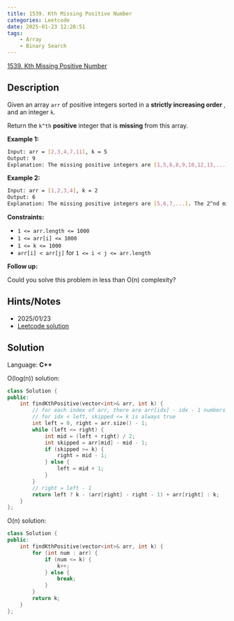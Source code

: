 ```yaml
---
title: 1539. Kth Missing Positive Number
categories: Leetcode
date: 2025-01-23 12:28:51
tags:
    - Array
    - Binary Search
---
```


[1539. Kth Missing Positive Number](https://leetcode.com/problems/kth-missing-positive-number/description/?envType=company&envId=facebook&favoriteSlug=facebook-three-months)

## Description

Given an array `arr` of positive integers sorted in a **strictly increasing order** , and an integer `k`.

Return the `k^th` **positive**  integer that is **missing**  from this array.

**Example 1:**

```bash
Input: arr = [2,3,4,7,11], k = 5
Output: 9
Explanation: The missing positive integers are [1,5,6,8,9,10,12,13,...]. The 5^thmissing positive integer is 9.
```

**Example 2:**

```bash
Input: arr = [1,2,3,4], k = 2
Output: 6
Explanation: The missing positive integers are [5,6,7,...]. The 2^nd missing positive integer is 6.
```

**Constraints:**

- `1 <= arr.length <= 1000`
- `1 <= arr[i] <= 1000`
- `1 <= k <= 1000`
- `arr[i] < arr[j]` for `1 <= i < j <= arr.length`

**Follow up:**

Could you solve this problem in less than O(n) complexity?

## Hints/Notes

- 2025/01/23
- [Leetcode solution](https://leetcode.com/problems/kth-missing-positive-number/?envType=company&envId=facebook&favoriteSlug=facebook-three-months)

## Solution

Language: **C++**

O(log(n)) solution:

```C++
class Solution {
public:
    int findKthPositive(vector<int>& arr, int k) {
        // for each index of arr, there are arr[idx] - idx - 1 numbers skipped before this number
        // for idx < left, skipped <= k is always true
        int left = 0, right = arr.size() - 1;
        while (left <= right) {
            int mid = (left + right) / 2;
            int skipped = arr[mid] - mid - 1;
            if (skipped >= k) {
                right = mid - 1;
            } else {
                left = mid + 1;
            }
        }
        // right = left - 1
        return left ? k - (arr[right] - right - 1) + arr[right] : k;
    }
};
```

O(n) solution:

```C++
class Solution {
public:
    int findKthPositive(vector<int>& arr, int k) {
        for (int num : arr) {
            if (num <= k) {
                k++;
            } else {
                break;
            }
        }
        return k;
    }
};
```
